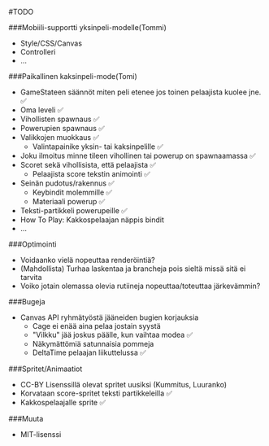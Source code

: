 #TODO

###Mobiili-supportti yksinpeli-modelle(Tommi)
- Style/CSS/Canvas
- Controlleri
- ...

###Paikallinen kaksinpeli-mode(Tomi)
- GameStateen säännöt miten peli etenee jos toinen pelaajista kuolee jne. :white_check_mark:
- Oma leveli :white_check_mark:
- Vihollisten spawnaus :white_check_mark:
- Powerupien spawnaus :white_check_mark:
- Valikkojen muokkaus :white_check_mark:
  - Valintapainike yksin- tai kaksinpelille :white_check_mark:
- Joku ilmoitus minne tileen vihollinen tai powerup on spawnaamassa :white_check_mark:
- Scoret sekä vihollisista, että pelaajista :white_check_mark:
  - Pelaajista score tekstin animointi :white_check_mark:
- Seinän pudotus/rakennus :white_check_mark:
  - Keybindit molemmille :white_check_mark:
  - Materiaali powerup :white_check_mark:
- Teksti-partikkeli powerupeille :white_check_mark:
- How To Play: Kakkospelaajan näppis bindit
- ...

###Optimointi
- Voidaanko vielä nopeuttaa renderöintiä?
- (Mahdollista) Turhaa laskentaa ja brancheja pois sieltä missä sitä ei tarvita
- Voiko jotain olemassa olevia rutiineja nopeuttaa/toteuttaa järkevämmin?

###Bugeja
- Canvas API ryhmätyöstä jääneiden bugien korjauksia
  - Cage ei enää aina pelaa jostain syystä
  - "Vilkku" jää joskus päälle, kun vaihtaa modea :white_check_mark:
  - Näkymättömiä satunnaisia pommeja
  - DeltaTime pelaajan liikuttelussa :white_check_mark:

###Spritet/Animaatiot
- CC-BY Lisenssillä olevat spritet uusiksi (Kummitus, Luuranko)
- Korvataan score-spritet teksti partikkeleilla :white_check_mark:
- Kakkospelaajalle sprite :white_check_mark:

###Muuta
- MIT-lisenssi